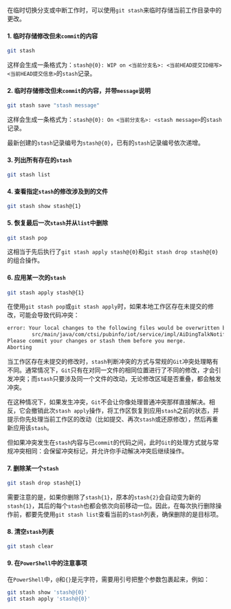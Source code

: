 在临时切换分支或中断工作时，可以使用`git stash`来临时存储当前工作目录中的更改。

#### 1. 临时存储修改但未`commit`的内容

```bash
git stash
```

这样会生成一条格式为：`stash@{0}: WIP on <当前分支名>: <当前HEAD提交ID缩写> <当前HEAD提交信息>`的`stash`记录。

#### 2. 临时存储修改但未`commit`的内容，并带`message`说明

```bash
git stash save "stash message"
```

这样会生成一条格式为：`stash@{0}: On <当前分支名>: <stash message>`的`stash`记录。

最新创建的`stash`记录编号为`stash@{0}`，已有的`stash`记录编号依次递增。

#### 3. 列出所有存在的`stash`

```bash
git stash list
```

#### 4. 查看指定`stash`的修改涉及到的文件

```bash
git stash show stash@{1}
```

#### 5. 恢复最后一次`stash`并从`list`中删除

```bash
git stash pop
```

这相当于先后执行了`git stash apply stash@{0}`和`git stash drop stash@{0}`的组合操作。

#### 6. 应用某一次的`stash`

```bash
git stash apply stash@{1}
```

在使用`git stash pop`或`git stash apply`时，如果本地工作区存在未提交的修改，可能会导致代码冲突：

```sh
error: Your local changes to the following files would be overwritten by merge:
        src/main/java/com/ctsi/pubinfo/iot/service/impl/AiDingTalkNotifyServiceImpl.java
Please commit your changes or stash them before you merge.
Aborting
```

当工作区存在未提交的修改时，`stash`判断冲突的方式与常规的`Git`冲突处理略有不同。通常情况下，`Git`只有在对同一文件的相同位置进行了不同的修改，才会引发冲突；而`stash`只要涉及同一个文件的改动，无论修改区域是否重叠，都会触发冲突。

在这种情况下，如果发生冲突，`Git`不会让你像处理普通冲突那样直接解决。相反，它会撤销此次`stash apply`操作，将工作区恢复到应用`stash`之前的状态，并提示你先处理当前工作区的改动（比如提交、再次`stash`或还原修改），然后再重新应用该`stash`。

但如果冲突发生在`stash`内容与已`commit`的代码之间，此时`Git`的处理方式就与常规冲突相同：会保留冲突标记，并允许你手动解决冲突后继续操作。

#### 7. 删除某一个`stash`

```bash
git stash drop stash@{1}
```

需要注意的是，如果你删除了`stash{1}`，原本的`stash{2}`会自动变为新的`stash{1}`，其后的每个`stash`也都会依次向前移动一位。因此，在每次执行删除操作前，都要先使用`git stash list`查看当前的`stash`列表，确保删除的是目标项。

#### 8. 清空`stash`列表

```bash
git stash clear
```

#### 9. 在`PowerShell`中的注意事项

在`PowerShell`中，`@`和`{}`是元字符，需要用引号把整个参数包裹起来，例如：

```bash
git stash show 'stash@{0}'
git stash apply 'stash@{0}'
```
